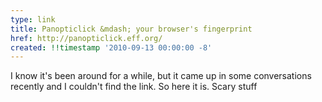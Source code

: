 ```yaml
---
type: link
title: Panopticlick &mdash; your browser's fingerprint
href: http://panopticlick.eff.org/
created: !!timestamp '2010-09-13 00:00:00 -8'
---
```

I know it's been around for a while, but it came up in some conversations recently and I couldn't find the link. So here it is. Scary stuff
